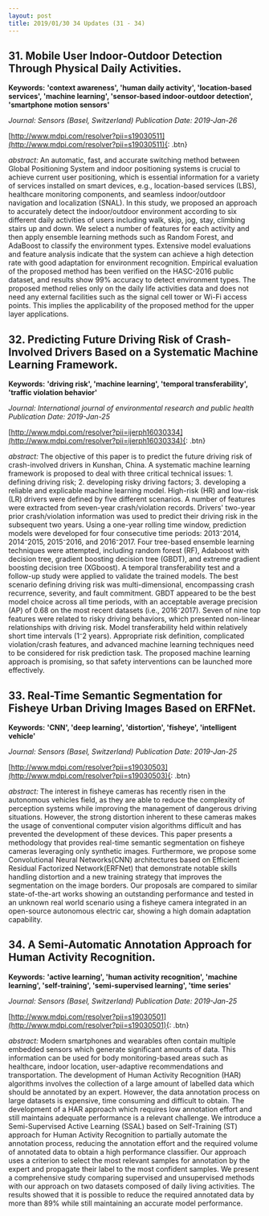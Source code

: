 ```yaml
---
layout: post
title: 2019/01/30 34 Updates (31 - 34)
---
```

## 31. Mobile User Indoor-Outdoor Detection Through Physical Daily Activities.
**Keywords:** **'context awareness', 'human daily activity', 'location-based services', 'machine learning', 'sensor-based indoor-outdoor detection', 'smartphone motion sensors'**

*Journal: Sensors (Basel, Switzerland)* *Publication Date: 2019-Jan-26*

[http://www.mdpi.com/resolver?pii=s19030511](http://www.mdpi.com/resolver?pii=s19030511){: .btn}

*abstract:* An automatic, fast, and accurate switching method between Global Positioning System and indoor positioning systems is crucial to achieve current user positioning, which is essential information for a variety of services installed on smart devices, e.g., location-based services (LBS), healthcare monitoring components, and seamless indoor/outdoor navigation and localization (SNAL). In this study, we proposed an approach to accurately detect the indoor/outdoor environment according to six different daily activities of users including walk, skip, jog, stay, climbing stairs up and down. We select a number of features for each activity and then apply ensemble learning methods such as Random Forest, and AdaBoost to classify the environment types. Extensive model evaluations and feature analysis indicate that the system can achieve a high detection rate with good adaptation for environment recognition. Empirical evaluation of the proposed method has been verified on the HASC-2016 public dataset, and results show 99% accuracy to detect environment types. The proposed method relies only on the daily life activities data and does not need any external facilities such as the signal cell tower or Wi-Fi access points. This implies the applicability of the proposed method for the upper layer applications.

## 32. Predicting Future Driving Risk of Crash-Involved Drivers Based on a Systematic Machine Learning Framework.
**Keywords:** **'driving risk', 'machine learning', 'temporal transferability', 'traffic violation behavior'**

*Journal: International journal of environmental research and public health* *Publication Date: 2019-Jan-25*

[http://www.mdpi.com/resolver?pii=ijerph16030334](http://www.mdpi.com/resolver?pii=ijerph16030334){: .btn}

*abstract:* The objective of this paper is to predict the future driving risk of crash-involved drivers in Kunshan, China. A systematic machine learning framework is proposed to deal with three critical technical issues: 1. defining driving risk; 2. developing risky driving factors; 3. developing a reliable and explicable machine learning model. High-risk (HR) and low-risk (LR) drivers were defined by five different scenarios. A number of features were extracted from seven-year crash/violation records. Drivers' two-year prior crash/violation information was used to predict their driving risk in the subsequent two years. Using a one-year rolling time window, prediction models were developed for four consecutive time periods: 2013⁻2014, 2014⁻2015, 2015⁻2016, and 2016⁻2017. Four tree-based ensemble learning techniques were attempted, including random forest (RF), Adaboost with decision tree, gradient boosting decision tree (GBDT), and extreme gradient boosting decision tree (XGboost). A temporal transferability test and a follow-up study were applied to validate the trained models. The best scenario defining driving risk was multi-dimensional, encompassing crash recurrence, severity, and fault commitment. GBDT appeared to be the best model choice across all time periods, with an acceptable average precision (AP) of 0.68 on the most recent datasets (i.e., 2016⁻2017). Seven of nine top features were related to risky driving behaviors, which presented non-linear relationships with driving risk. Model transferability held within relatively short time intervals (1⁻2 years). Appropriate risk definition, complicated violation/crash features, and advanced machine learning techniques need to be considered for risk prediction task. The proposed machine learning approach is promising, so that safety interventions can be launched more effectively.

## 33. Real-Time Semantic Segmentation for Fisheye Urban Driving Images Based on ERFNet.
**Keywords:** **'CNN', 'deep learning', 'distortion', 'fisheye', 'intelligent vehicle'**

*Journal: Sensors (Basel, Switzerland)* *Publication Date: 2019-Jan-25*

[http://www.mdpi.com/resolver?pii=s19030503](http://www.mdpi.com/resolver?pii=s19030503){: .btn}

*abstract:* The interest in fisheye cameras has recently risen in the autonomous vehicles field, as they are able to reduce the complexity of perception systems while improving the management of dangerous driving situations. However, the strong distortion inherent to these cameras makes the usage of conventional computer vision algorithms difficult and has prevented the development of these devices. This paper presents a methodology that provides real-time semantic segmentation on fisheye cameras leveraging only synthetic images. Furthermore, we propose some Convolutional Neural Networks(CNN) architectures based on Efficient Residual Factorized Network(ERFNet) that demonstrate notable skills handling distortion and a new training strategy that improves the segmentation on the image borders. Our proposals are compared to similar state-of-the-art works showing an outstanding performance and tested in an unknown real world scenario using a fisheye camera integrated in an open-source autonomous electric car, showing a high domain adaptation capability.

## 34. A Semi-Automatic Annotation Approach for Human Activity Recognition.
**Keywords:** **'active learning', 'human activity recognition', 'machine learning', 'self-training', 'semi-supervised learning', 'time series'**

*Journal: Sensors (Basel, Switzerland)* *Publication Date: 2019-Jan-25*

[http://www.mdpi.com/resolver?pii=s19030501](http://www.mdpi.com/resolver?pii=s19030501){: .btn}

*abstract:* Modern smartphones and wearables often contain multiple embedded sensors which generate significant amounts of data. This information can be used for body monitoring-based areas such as healthcare, indoor location, user-adaptive recommendations and transportation. The development of Human Activity Recognition (HAR) algorithms involves the collection of a large amount of labelled data which should be annotated by an expert. However, the data annotation process on large datasets is expensive, time consuming and difficult to obtain. The development of a HAR approach which requires low annotation effort and still maintains adequate performance is a relevant challenge. We introduce a Semi-Supervised Active Learning (SSAL) based on Self-Training (ST) approach for Human Activity Recognition to partially automate the annotation process, reducing the annotation effort and the required volume of annotated data to obtain a high performance classifier. Our approach uses a criterion to select the most relevant samples for annotation by the expert and propagate their label to the most confident samples. We present a comprehensive study comparing supervised and unsupervised methods with our approach on two datasets composed of daily living activities. The results showed that it is possible to reduce the required annotated data by more than 89% while still maintaining an accurate model performance.

